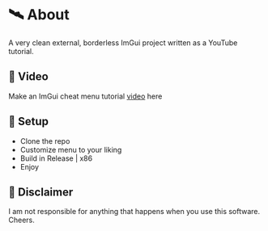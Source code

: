 ﻿# 🛰 About
A very clean external, borderless ImGui project written as a YouTube tutorial.

## 🌠 Video
Make an ImGui cheat menu tutorial [video](https://www.youtube.com/watch?v=Nrta_J_c9Cc) here

## 🌌 Setup
- Clone the repo
- Customize menu to your liking
- Build in Release | x86
- Enjoy

## 🗿 Disclaimer
I am not responsible for anything that happens when you use this software. Cheers.